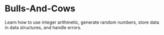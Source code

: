 # Bulls-And-Cows
Learn how to use integer arithmetic, generate random numbers, store data in data structures, and handle errors.

